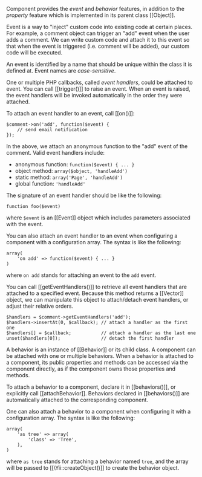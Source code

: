 Component provides the *event* and *behavior* features, in addition to the *property* feature which is implemented in
its parent class [[Object]].

Event is a way to "inject" custom code into existing code at certain places. For example, a comment object can trigger
an "add" event when the user adds a comment. We can write custom code and attach it to this event so that when the event
is triggered (i.e. comment will be added), our custom code will be executed.

An event is identified by a name that should be unique within the class it is defined at. Event names are *case-sensitive*.

One or multiple PHP callbacks, called *event handlers*, could be attached to event. You can call [[trigger()]] to
raise an event. When an event is raised, the event handlers will be invoked automatically in the order they were
attached.

To attach an event handler to an event, call [[on()]]:

~~~
$comment->on('add', function($event) {
    // send email notification
});
~~~

In the above, we attach an anonymous function to the "add" event of the comment.
Valid event handlers include:

- anonymous function: `function($event) { ... }`
- object method: `array($object, 'handleAdd')`
- static method: `array('Page', 'handleAdd')`
- global function: `'handleAdd'`

The signature of an event handler should be like the following:

~~~
function foo($event)
~~~

where `$event` is an [[Event]] object which includes parameters associated with the event.

You can also attach an event handler to an event when configuring a component with a configuration array. The syntax is
like the following:

~~~
array(
    'on add' => function($event) { ... }
)
~~~

where `on add` stands for attaching an event to the `add` event.

You can call [[getEventHandlers()]] to retrieve all event handlers that are attached to a specified event. Because this
method returns a [[Vector]] object, we can manipulate this object to attach/detach event handlers, or adjust their
relative orders.

~~~
$handlers = $comment->getEventHandlers('add');
$handlers->insertAt(0, $callback); // attach a handler as the first one
$handlers[] = $callback;           // attach a handler as the last one
unset($handlers[0]);               // detach the first handler
~~~


A behavior is an instance of [[Behavior]] or its child class. A component can be attached with one or multiple
behaviors. When a behavior is attached to a component, its public properties and methods can be accessed via the
component directly, as if the component owns those properties and methods.

To attach a behavior to a component, declare it in [[behaviors()]], or explicitly call [[attachBehavior]]. Behaviors
declared in [[behaviors()]] are automatically attached to the corresponding component.

One can also attach a behavior to a component when configuring it with a configuration array. The syntax is like the
following:

~~~
array(
    'as tree' => array(
        'class' => 'Tree',
    ),
)
~~~

where `as tree` stands for attaching a behavior named `tree`, and the array will be passed to [[\Yii::createObject()]]
to create the behavior object.